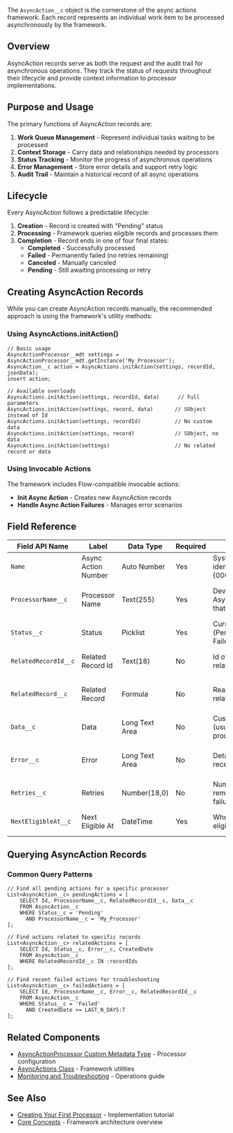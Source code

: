 The `AsyncAction__c` object is the cornerstone of the async actions framework. Each record represents an individual work item to be processed asynchronously by the framework.

## Overview

AsyncAction records serve as both the request and the audit trail for asynchronous operations. They track the status of requests throughout their lifecycle and provide context information to processor implementations.

## Purpose and Usage

The primary functions of AsyncAction records are:

1. **Work Queue Management** - Represent individual tasks waiting to be processed
2. **Context Storage** - Carry data and relationships needed by processors
3. **Status Tracking** - Monitor the progress of asynchronous operations
4. **Error Management** - Store error details and support retry logic
5. **Audit Trail** - Maintain a historical record of all async operations

## Lifecycle

Every AsyncAction follows a predictable lifecycle:

1. **Creation** - Record is created with "Pending" status
2. **Processing** - Framework queries eligible records and processes them
3. **Completion** - Record ends in one of four final states:
    - **Completed** - Successfully processed
    - **Failed** - Permanently failed (no retries remaining)
    - **Canceled** - Manually canceled
    - **Pending** - Still awaiting processing or retry

## Creating AsyncAction Records

While you can create AsyncAction records manually, the recommended approach is using the framework's utility methods:

### Using AsyncActions.initAction()

```apex
// Basic usage
AsyncActionProcessor__mdt settings = AsyncActionProcessor__mdt.getInstance('My_Processor');
AsyncAction__c action = AsyncActions.initAction(settings, recordId, jsonData);
insert action;

// Available overloads
AsyncActions.initAction(settings, recordId, data)      // Full parameters
AsyncActions.initAction(settings, record, data)       // SObject instead of Id
AsyncActions.initAction(settings, recordId)           // No custom data
AsyncActions.initAction(settings, record)             // SObject, no data
AsyncActions.initAction(settings)                     // No related record or data
```

### Using Invocable Actions

The framework includes Flow-compatible invocable actions:

-   **Init Async Action** - Creates new AsyncAction records
-   **Handle Async Action Failures** - Manages error scenarios

## Field Reference

| Field API Name       | Label               | Data Type      | Required | Description                                                                    | Details                                               |
| -------------------- | ------------------- | -------------- | -------- | ------------------------------------------------------------------------------ | ----------------------------------------------------- |
| `Name`               | Async Action Number | Auto Number    | Yes      | System-generated unique identifier (ASYNC-{00000000})                          | Read-only system field                                |
| `ProcessorName__c`   | Processor Name      | Text(255)      | Yes      | DeveloperName of the AsyncActionProcessor\_\_mdt that will process this record | Must match active processor metadata; case-sensitive  |
| `Status__c`          | Status              | Picklist       | Yes      | Current processing status (Pending, Completed, Failed, Canceled)               | Controlled picklist values                            |
| `RelatedRecordId__c` | Related Record Id   | Text(18)       | No       | Id of any Salesforce record related to this action                             | Can be any 15 or 18-character Salesforce Id           |
| `RelatedRecord__c`   | Related Record      | Formula        | No       | Read-only hyperlink to the related record for UI display                       | Automatically populated based on RelatedRecordId\_\_c |
| `Data__c`            | Data                | Long Text Area | No       | Custom data structure (usually JSON) for processor context                     | Store serialized data; keep under 128KB               |
| `Error__c`           | Error               | Long Text Area | No       | Details about the most recent error, if any                                    | Populated automatically by framework on failures      |
| `Retries__c`         | Retries             | Number(18,0)   | No       | Number of retry attempts remaining before permanent failure                    | Decremented on each retry attempt                     |
| `NextEligibleAt__c`  | Next Eligible At    | DateTime       | Yes      | When this action becomes eligible for processing                               | Controls retry timing; set by framework               |

## Querying AsyncAction Records

### Common Query Patterns

```apex
// Find all pending actions for a specific processor
List<AsyncAction__c> pendingActions = [
    SELECT Id, ProcessorName__c, RelatedRecordId__c, Data__c
    FROM AsyncAction__c
    WHERE Status__c = 'Pending'
      AND ProcessorName__c = 'My_Processor'
];

// Find actions related to specific records
List<AsyncAction__c> relatedActions = [
    SELECT Id, Status__c, Error__c, CreatedDate
    FROM AsyncAction__c
    WHERE RelatedRecordId__c IN :recordIds
];

// Find recent failed actions for troubleshooting
List<AsyncAction__c> failedActions = [
    SELECT Id, ProcessorName__c, Error__c, RelatedRecordId__c
    FROM AsyncAction__c
    WHERE Status__c = 'Failed'
      AND CreatedDate >= LAST_N_DAYS:7
];
```

## Related Components

-   [AsyncActionProcessor Custom Metadata Type](./AsyncActionProcessor-Custom-Metadata-Type) - Processor configuration
-   [AsyncActions Class](./AsyncActions-Class) - Framework utilities
-   [Monitoring and Troubleshooting](./Monitoring-and-Troubleshooting) - Operations guide

## See Also

-   [Creating Your First Processor](./Creating-Your-First-Processor) - Implementation tutorial
-   [Core Concepts](./Core-Concepts) - Framework architecture overview
